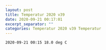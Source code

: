 ```yaml
---
layout: post
title: Temperatur 2020 v39
date: 2020-09-21 00:17:01
excerpt_separator: ""
categories: Temperatur 2020 v39 Temperatur
---
```

```
2020-09-21 00:15 18.0 deg C
```
